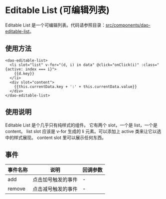 # Editable List (可编辑列表)

Editable List 是一个可编辑列表。代码请参照目录：[src/components/dao-editable-list](../src/componenets/dao-editable-list)。

## 使用方法
```
<dao-editable-list>
  <li slot="list" v-for="(d, i) in data" @click="onClick(i)" :class="{active: index === i}">
    {{d.key}}
  </li>
  <div slot="content">
    {{this.currentData.key + ':' + this.currentData.value}}
  </div>
</dao-editable-list>
```

## 使用说明
Editable List 是个几乎只有纯样式的组件。
它有两个 slot，一个是 list，一个是 content。
list slot 应该是 v-for 生成的 li 元素。可以添加上 active 类来让它以选中的样式展现。
content slot 里可以展示任何东西。

## 事件

| 事件名称 | 说明 | 回调参数 |
|----------|-----|---------|
| add | 点击加号触发的事件 | - |
| remove | 点击减号触发的事件| - |
